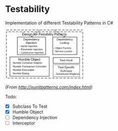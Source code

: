 # Testability

Implementation of different Testability Patterns in C#

![](Patterns.png)

*(From http://xunitpatterns.com/index.html)*

Todo:
- [x] Subclass To Test
- [x] Humble Object
- [ ] Dependency Injection
- [ ] Interceptor
